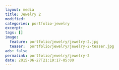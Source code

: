 ```yaml
---
layout: media
title: Jewelry 2
modified:
categories: portfolio-jewelry
excerpt:
tags: []
image:
  feature: portfolio/jewelry/jewelry-2.jpg
  teaser:  portfolio/jewelry/jewelry-2-teaser.jpg
ads: false
permalink: portfolio/jewelry/jewelry-2
date: 2015-06-27T21:19:17-05:00
---
```



